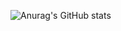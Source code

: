 ![Anurag's GitHub stats](https://github-readme-stats.vercel.app/api?username=godModeD&show_icons=true&theme=radical&bg_color=00ffff&border_color=000000)
